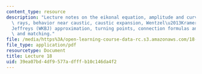```yaml
---
content_type: resource
description: "Lecture notes on the eikonal equation, amplitude and curvature along\
  \ rays, behavior near caustic, caustic expansion, Wentzel\u2013Kramer\u2013Brillioun\u2013\
  Jeffreys (WKBJ) approximation, turning points, connection formulas and airy functions,\
  \ and matching."
file: /media/https%3A/open-learning-course-data-rc.s3.amazonaws.com/18-306-advanced-partial-differential-equations-with-applications-fall-2009/39ea07bd4df9577adfffb10c146da4f2_MIT18_306f09_lec18.pdf
file_type: application/pdf
resourcetype: Document
title: Lecture 18
uid: 39ea07bd-4df9-577a-dfff-b10c146da4f2
---
```

